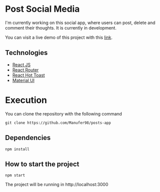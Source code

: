 # Post Social Media

I'm currently working on this social app, where users can post, delete and comment their thoughts. It is currently in development.

You can visit a live demo of this project with this [link](https://material-4734f.web.app/).

## Technologies

-   [React JS](https://reactjs.org/)
-   [React Router](https://reactrouter.com/)
-   [React Hot Toast](https://react-hot-toast.com/)
-   [Material UI](https://mui.com/)

# Execution
 
You can clone the repository with the following command

```
git clone https://github.com/Manufer98/posts-app
```

## Dependencies

```
npm install
```


## How to start the project
```
npm start
```

The project will be running in http://localhost:3000
